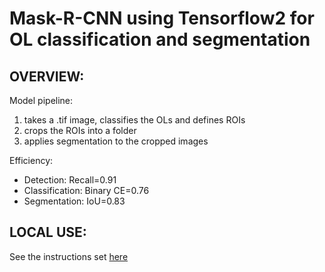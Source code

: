 # Mask-R-CNN using Tensorflow2 for OL classification and segmentation

## OVERVIEW:
Model pipeline:
1. takes a .tif image, classifies the OLs and defines ROIs
2. crops the ROIs into a folder
3. applies segmentation to the cropped images

Efficiency:
- Detection: Recall=0.91
- Classification: Binary CE=0.76
- Segmentation: IoU=0.83

## LOCAL USE:
See the instructions set [here](https://drive.google.com/drive/folders/1PIstT451WQIOS59vtHqkq8PTD-xO0Gj_)